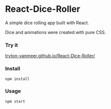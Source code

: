 # React-Dice-Roller

A simple dice rolling app built with React.

Dice and animations were created with pure CSS.

### Try it
[tryton-vanmeer.github.io/React-Dice-Roller/](https://tryton-vanmeer.github.io/React-Dice-Roller/)

### Install
`npm install`

### Usage
`npm start`
